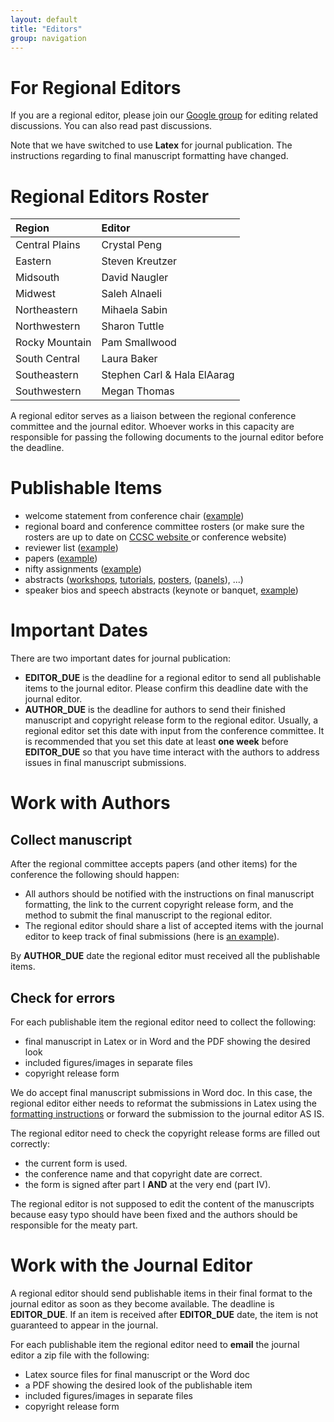 ```yaml
---
layout: default
title: "Editors"
group: navigation
---
```

# For Regional Editors
If you are a regional editor, please join our [Google group](https://groups.google.com/forum/#!forum/ccsc-editors) for editing related
discussions. You can also read past discussions.

Note that we have switched to use __Latex__ for journal publication.
The instructions regarding to final manuscript formatting have changed.

# Regional Editors Roster

| Region | Editor |
|:-------|:-------|
| Central Plains | Crystal Peng |
| Eastern | Steven Kreutzer |
| Midsouth | David Naugler |
| Midwest | Saleh Alnaeli |
| Northeastern | Mihaela Sabin |
| Northwestern | Sharon Tuttle |
| Rocky Mountain | Pam Smallwood |
| South Central | Laura Baker |
| Southeastern | Stephen Carl & Hala ElAarag |
| Southwestern | Megan Thomas |

A regional editor serves as a liaison between the regional conference committee
and the journal editor. Whoever works in this capacity are responsible for
passing the following documents to the journal editor before the deadline.

# Publishable Items
* welcome statement from conference chair ([example](samples/welcome.pdf))
* regional board and conference committee rosters (or make sure the rosters are
up to date on [CCSC website ](http://www.ccsc.org/regions/) or conference website)
* reviewer list ([example](samples/reviewers.txt))
* papers ([example](samples/paper.pdf))
* nifty assignments ([example](samples/nifty.pdf))
* abstracts ([workshops](samples/workshop_abstract.pdf),
  [tutorials](samples/tutorial_abstract.pdf),
  [posters](samples/poster_abstract.pdf), ([panels](samples/panel.pdf)), ...)
* speaker bios and speech abstracts (keynote or banquet,
  [example](samples/speech_abstract.pdf))

# Important Dates
There are two important dates for journal publication:
- __EDITOR_DUE__ is the deadline for a regional editor to send all
publishable items to the journal editor. Please confirm this deadline date with
the journal editor.
- __AUTHOR_DUE__ is the deadline for authors to send their finished manuscript
and copyright release form to the regional editor. Usually, a regional editor
set this date with input from the conference committee. It is recommended that
you set this date at least __one week__ before __EDITOR_DUE__ so that you have time
interact with the authors to address issues in final manuscript submissions.

# Work with Authors
## Collect manuscript
After the regional committee accepts papers (and other items) for the
conference the following should happen:
* All authors should be notified with the instructions on final manuscript
formatting, the link to the current copyright release form, and the method to
submit the final manuscript to the regional editor.
* The regional editor should share a list of accepted items with the journal
editor to keep track of final submissions (here is
[an example](https://docs.google.com/spreadsheets/d/1hxodui1yzcsJGt2iDZrRXYK9hmTV9hoQ3N2pl3OQFvA/edit?usp=sharing)).

By __AUTHOR_DUE__ date the regional editor must received all the publishable
items.

## Check for errors
For each publishable item the regional editor need to collect the following:
- final manuscript in Latex or in Word and the PDF showing the desired look
- included figures/images in separate files
- copyright release form

We do accept final manuscript submissions in Word doc. In this case,
the regional editor either needs to reformat the submissions in Latex using
the [formatting instructions](https://github.com/lubaochuan/ccsc-editor) or
forward the submission to the journal editor AS IS.

The regional editor need to check the copyright release forms are filled out
correctly:
- the current form is used.
- the conference name and that copyright date are correct.
- the form is signed after part I __AND__ at the very end (part IV).

The regional editor is not supposed to edit the content of the manuscripts
because easy typo should have been fixed and the authors should be responsible
for the meaty part.

# Work with the Journal Editor
A regional editor should send publishable items in their final
format to the journal editor as soon as they become available. The deadline
is __EDITOR_DUE__. If an item is received after __EDITOR_DUE__ date, the item
is not guaranteed to appear in the journal.

For each publishable item the regional editor need to __email__ the journal
editor a zip file with the following:
- Latex source files for final manuscript or the Word doc
- a PDF showing the desired look of the publishable item
- included figures/images in separate files
- copyright release form
